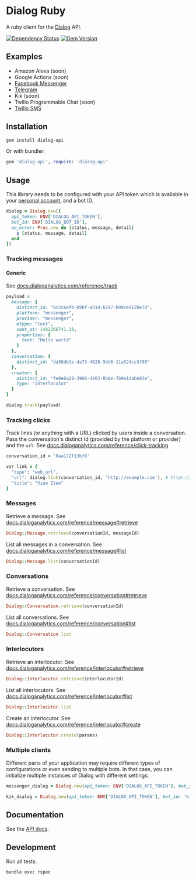 # Dialog Ruby

A ruby client for the [Dialog](https://dialoganalytics.com) API.

[![Dependency Status](https://gemnasium.com/badges/github.com/dialoganalytics/dialog-ruby.svg)](https://gemnasium.com/github.com/dialoganalytics/dialog-ruby)
[![Gem Version](https://badge.fury.io/rb/dialog-api.svg)](https://badge.fury.io/rb/dialog-api)

## Examples

- Amazon Alexa (soon)
- Google Actions (soon)
- [Facebook Messenger](https://github.com/dialoganalytics/messenger-ruby-example)
- [Telegram](https://github.com/dialoganalytics/telegram-ruby-example)
- Kik (soon)
- Twilio Programmable Chat (soon)
- [Twilio SMS](https://github.com/dialoganalytics/twilio-sms-ruby-example)

## Installation

```bash
gem install dialog-api
```

Or with bundler:

```ruby
gem 'dialog-api', require: 'dialog-api'
```

## Usage

This library needs to be configured with your API token which is available in your [personal account](http://app.dialoganalytics.com/users/edit), and a bot ID.

```ruby
dialog = Dialog.new({
  api_token: ENV['DIALOG_API_TOKEN'],
  bot_id: ENV['DIALOG_BOT_ID'],
  on_error: Proc.new do |status, message, detail|
    p [status, message, detail]
  end
})
```

### Tracking messages

#### Generic

See [docs.dialoganalytics.com/reference/track](https://docs.dialoganalytics.com/reference/track)

```ruby
payload =
  message: {
    distinct_id: "8c2c6efb-89bf-431d-b297-b9dce912be70",
    platform: "messenger",
    provider: "messenger",
    mtype: "text",
    sent_at: 1482266741.18,
    properties: {
      text: "Hello world"
    }
  },
  conversation: {
    distinct_id: "da58db1e-da73-4628-9dd6-11a524cc3f80"
  },
  creator: {
    distinct_id: "fe0e6a28-3966-4203-8b8e-7b9e1dabe93e",
    type: "interlocutor"
  }
}

dialog.track(payload)
```

### Tracking clicks

Track links (or anything with a URL) clicked by users inside a conversation. Pass the conversation's distinct Id (provided by the platform or provider) and the `url`. See [docs.dialoganalytics.com/reference/click-tracking](https://docs.dialoganalytics.com/reference/click-tracking/)

```ruby
conversation_id = '8aa172f13bf8'

var link = {
  "type": "web_url",
  "url": dialog.link(conversation_id, 'http://example.com'), # https://api.dialoganalytics.com/v1/click/8aa172f13bf8?url=http%3A%2F%2Fexample.com
  "title": "View Item"
}
```

### Messages

Retrieve a message. See [docs.dialoganalytics.com/reference/message#retrieve](https://docs.dialoganalytics.com/reference/message#retrieve)

```ruby
Dialog::Message.retrieve(conversationId, messageId)
```

List all messages in a conversation. See [docs.dialoganalytics.com/reference/message#list](https://docs.dialoganalytics.com/reference/message#list)

```ruby
Dialog::Message.list(conversationId)
```

### Conversations

Retrieve a conversation. See [docs.dialoganalytics.com/reference/conversation#retrieve](https://docs.dialoganalytics.com/reference/conversation#retrieve)

```ruby
Dialog::Conversation.retrieve(conversationId)
```

List all conversations. See [docs.dialoganalytics.com/reference/conversation#list](https://docs.dialoganalytics.com/reference/conversation#list)

```ruby
Dialog::Conversation.list
```

### Interlocutors

Retrieve an interlocutor. See [docs.dialoganalytics.com/reference/interlocutor#retrieve](https://docs.dialoganalytics.com/reference/interlocutor#retrieve)

```ruby
Dialog::Interlocutor.retrieve(interlocutorId)
```

List all interlocutors. See [docs.dialoganalytics.com/reference/interlocutor#list](https://docs.dialoganalytics.com/reference/interlocutor#list)

```ruby
Dialog::Interlocutor.list
```

Create an interlocutor. See [docs.dialoganalytics.com/reference/interlocutor#create](https://docs.dialoganalytics.com/reference/interlocutor#create)

```ruby
Dialog::Interlocutor.create(params)
```

### Multiple clients

Different parts of your application may require different types of configurations or even sending to multiple bots. In that case, you can initialize multiple instances of Dialog with different settings:

```ruby
messenger_dialog = Dialog.new(api_token: ENV['DIALOG_API_TOKEN'], bot_id: 'messenger_bot_id')

kik_dialog = Dialog.new(api_token: ENV['DIALOG_API_TOKEN'], bot_id: 'kik_bot_id')
```

## Documentation

See the [API docs](https://docs.dialoganalytics.com).

## Development

Run all tests:

```bash
bundle exec rspec
```
